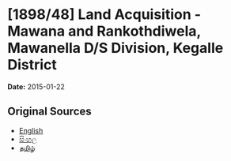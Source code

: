 # [1898/48] Land Acquisition - Mawana and Rankothdiwela, Mawanella D/S Division, Kegalle District

**Date:** 2015-01-22

## Original Sources

- [English](https://documents.gov.lk/view/extra-gazettes/2015/1/1898-48_E.pdf)
- [සිංහල](https://documents.gov.lk/view/extra-gazettes/2015/1/1898-48_S.pdf)
- [தமிழ்](https://documents.gov.lk/view/extra-gazettes/2015/1/1898-48_T.pdf)
